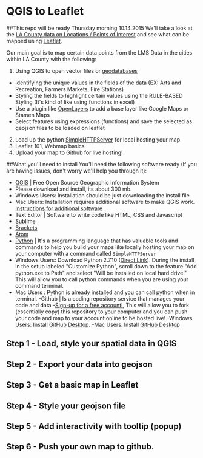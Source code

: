 # QGIS to Leaflet
##This repo will be ready Thursday morning 10.14.2015
We'll take a look at the [LA County data on Locations / Points of Interest](http://egis3.lacounty.gov/dataportal/2014/07/07/locationspoints-of-interest-lms-data/) and see what can be mapped using [Leaflet](http://leafletjs.com/).

Our main goal is to map certain data points from the LMS Data in the cities within LA County with the following:

1. Using QGIS to open vector files or [geodatabases](http://webhelp.esri.com/arcgisserver/9.3/java/index.htm#geodatabases/an_ove-2050156920.htm)
* Identifying the unique values in the fields of the data (EX: Arts and Recreation, Farmers Markets, Fire Stations)
* Styling the fields to highlight certain values using the RULE-BASED Styling (It's kind of like using functions in excel)
* Use a plugin like [OpenLayers](https://plugins.qgis.org/plugins/openlayers_plugin/) to add a base layer like Google Maps or Stamen Maps
* Select features using expressions (functions) and save the selected as geojson files to be loaded on leaflet
2. Load up the python [SimpleHTTPServer](http://www.pythonforbeginners.com/modules-in-python/how-to-use-simplehttpserver/) for local hosting your map
3. Leaflet 101, Webmap basics
4. Upload your map to Github for live hosting!

##What you'll need to install
You'll need the following software ready (If you are having issues, don't worry we'll help you through it):

- [QGIS](http://qgis.org/en/site/) | Free Open Source Geographic Information System
 - Please download and install, its about 300 mb.
 - Windows Users: Installation should be just downloading the install file.
 - Mac Users: Installation requires additional software to make QGIS work. [Instructions for additional software](http://maps.cga.harvard.edu/qgis/wkshop/mac.php)
- Text Editor | Software to write code like HTML, CSS and Javascript
 - [Sublime](http://www.sublimetext.com/)
 - [Brackets](http://brackets.io/)
 - [Atom](https://atom.io/)
- [Python](https://www.python.org/) | It's a programming language that has valuable tools and commands to help you build your maps like locally hosting your map on your computer with a command called <code>SimpleHTTPServer</code>
 - Windows Users: Download Python 2.7.10 ([Direct Link](https://www.python.org/downloads/)). During the install, in the setup labeled "Customize Python", scroll down to the feature "Add python.exe to Path" and select "Will be installed on local hard drive." This will allow you to call python commands when you are using your command terminal.
 - Mac Users : Python is already installed and you can call python when in terminal.
-Github | Is a coding repository service that manages your code and data
 -[Sign-up for a free account!](https://github.com/), This will allow you to fork (essentially copy) this repository to your computer and you can push your code and map to your account online to be hosted live!
 -Windows Users: Install [GitHub Desktop](https://desktop.github.com/). 
 -Mac Users: Install [GitHub Desktop](https://desktop.github.com/)

## Step 1 - Load, style your spatial data in QGIS

## Step 2 - Export your data into geojson

## Step 3 - Get a basic map in Leaflet

## Step 4 - Style your geojson file

## Step 5 - Add interactivity with tooltip (popup)

## Step 6 - Push your own map to github.
